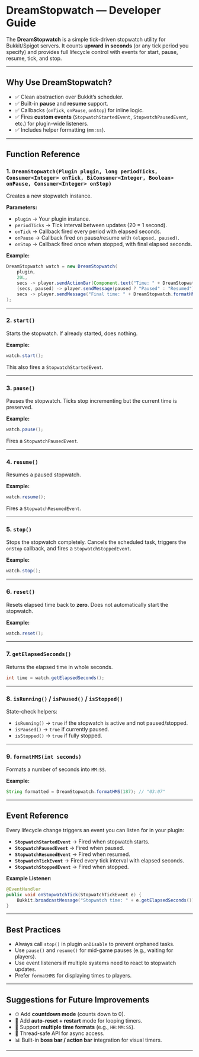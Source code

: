 # DreamStopwatch — Developer Guide

The **DreamStopwatch** is a simple tick-driven stopwatch utility for Bukkit/Spigot servers. It counts **upward in seconds** (or any tick period you specify) and provides full lifecycle control with events for start, pause, resume, tick, and stop.

---

## Why Use DreamStopwatch?

* ✅ Clean abstraction over Bukkit’s scheduler.
* ✅ Built-in **pause** and **resume** support.
* ✅ Callbacks (`onTick`, `onPause`, `onStop`) for inline logic.
* ✅ Fires **custom events** (`StopwatchStartedEvent`, `StopwatchPausedEvent`, etc.) for plugin-wide listeners.
* ✅ Includes helper formatting (`mm:ss`).

---

## Function Reference

### 1. `DreamStopwatch(Plugin plugin, long periodTicks, Consumer<Integer> onTick, BiConsumer<Integer, Boolean> onPause, Consumer<Integer> onStop)`

Creates a new stopwatch instance.

**Parameters:**

* `plugin` → Your plugin instance.
* `periodTicks` → Tick interval between updates (20 = 1 second).
* `onTick` → Callback fired every period with elapsed seconds.
* `onPause` → Callback fired on pause/resume with `(elapsed, paused)`.
* `onStop` → Callback fired once when stopped, with final elapsed seconds.

**Example:**

```java
DreamStopwatch watch = new DreamStopwatch(
    plugin,
    20L,
    secs -> player.sendActionBar(Component.text("Time: " + DreamStopwatch.formatHMS(secs))),
    (secs, paused) -> player.sendMessage(paused ? "Paused" : "Resumed"),
    secs -> player.sendMessage("Final time: " + DreamStopwatch.formatHMS(secs))
);
```

---

### 2. `start()`

Starts the stopwatch. If already started, does nothing.

**Example:**

```java
watch.start();
```

This also fires a `StopwatchStartedEvent`.

---

### 3. `pause()`

Pauses the stopwatch. Ticks stop incrementing but the current time is preserved.

**Example:**

```java
watch.pause();
```

Fires a `StopwatchPausedEvent`.

---

### 4. `resume()`

Resumes a paused stopwatch.

**Example:**

```java
watch.resume();
```

Fires a `StopwatchResumedEvent`.

---

### 5. `stop()`

Stops the stopwatch completely. Cancels the scheduled task, triggers the `onStop` callback, and fires a `StopwatchStoppedEvent`.

**Example:**

```java
watch.stop();
```

---

### 6. `reset()`

Resets elapsed time back to **zero**. Does not automatically start the stopwatch.

**Example:**

```java
watch.reset();
```

---

### 7. `getElapsedSeconds()`

Returns the elapsed time in whole seconds.

```java
int time = watch.getElapsedSeconds();
```

---

### 8. `isRunning()` / `isPaused()` / `isStopped()`

State-check helpers:

* `isRunning()` → `true` if the stopwatch is active and not paused/stopped.
* `isPaused()` → `true` if currently paused.
* `isStopped()` → `true` if fully stopped.

---

### 9. `formatHMS(int seconds)`

Formats a number of seconds into `MM:SS`.

**Example:**

```java
String formatted = DreamStopwatch.formatHMS(187); // "03:07"
```

---

## Event Reference

Every lifecycle change triggers an event you can listen for in your plugin:

* **`StopwatchStartedEvent`** → Fired when stopwatch starts.
* **`StopwatchPausedEvent`** → Fired when paused.
* **`StopwatchResumedEvent`** → Fired when resumed.
* **`StopwatchTickEvent`** → Fired every tick interval with elapsed seconds.
* **`StopwatchStoppedEvent`** → Fired when stopped.

**Example Listener:**

```java
@EventHandler
public void onStopwatchTick(StopwatchTickEvent e) {
    Bukkit.broadcastMessage("Stopwatch time: " + e.getElapsedSeconds());
}
```

---

## Best Practices

* Always call `stop()` in plugin `onDisable` to prevent orphaned tasks.
* Use `pause()` and `resume()` for mid-game pauses (e.g., waiting for players).
* Use event listeners if multiple systems need to react to stopwatch updates.
* Prefer `formatHMS` for displaying times to players.

---

## Suggestions for Future Improvements

* ⏱ Add **countdown mode** (counts down to 0).
* 🔁 Add **auto-reset + restart** mode for looping timers.
* 🎯 Support **multiple time formats** (e.g., `HH:MM:SS`).
* 🧵 Thread-safe API for async access.
* 📊 Built-in **boss bar / action bar** integration for visual timers.

---